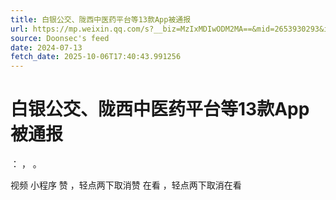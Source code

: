 ```yaml
---
title: 白银公交、陇西中医药平台等13款App被通报
url: https://mp.weixin.qq.com/s?__biz=MzIxMDIwODM2MA==&mid=2653930293&idx=1&sn=332b2b97d9a0a37d9c5b44b956da15ef
source: Doonsec's feed
date: 2024-07-13
fetch_date: 2025-10-06T17:40:43.991256
---
```


# 白银公交、陇西中医药平台等13款App被通报

：
，
。

视频
小程序
赞
，轻点两下取消赞
在看
，轻点两下取消在看